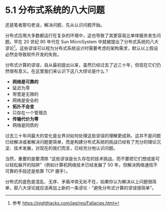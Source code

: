 # 5.1 分布式系统的八大问题

还是笔者那句老话，解决问题，先从认识问题开始。

分布式应用大多数都运行在复杂的环境中，这也导致了其更容易比单体服务发生问题。早在 20 世纪 90 年代在 Sun MicroSystem 中就被提出了分布式系统的八大谬论[^1]。这些谬误可以视为分布式系统设计时需要考虑的架构需求，默认以上假设必然会导致软件开发的失败。

分布式计算的谬误，自从最初提出以来，虽然已经过去了近三十年，但现在它们仍然很有意义。在这里我们来认识下这八大缪论是什么？

- **网络是可靠的**
- 延迟为零
- 带宽是无限的
- 网络是安全的
- **拓扑不会变**
- 只存在一个管理员
- **传输代价为零**
- 网络是同质的

过去三十年间最大的变化是业界对如何处理这些谬误的理解更成熟，这并不是问题已经解决或者解决问题更简单，而是构建分布式系统的挑战已经有了充分的理论沉淀、技术发展，对现在的我们而言，已经充分地认识问题。

当然，重要的是要清除 “这些谬误是长久存在的技术挑战，而不要把它们想成是可以轻松躲开的陷阱”（例如计算机网络技术已经发展了 50 年，但解决网络通信不可靠的手段还是依靠 TCP 握手）。

分布式的底色是混乱、无序、矛盾冲突无处不在，如果你认为解决以上问题很简单，那八大谬论就应该再加上新的一条谬论 - “避免分布式计算的谬误很简单”。


[^1]: 参考 https://nighthacks.com/jag/res/Fallacies.html